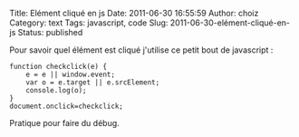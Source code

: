 Title: Elément cliqué en js
Date: 2011-06-30 16:55:59
Author: choiz
Category: text
Tags: javascript, code
Slug: 2011-06-30-elément-cliqué-en-js
Status: published

Pour savoir quel élément est cliqué j'utilise ce petit bout de javascript :

    function checkclick(e) {
        e = e || window.event;
        var o = e.target || e.srcElement;
        console.log(o);
    }
    document.onclick=checkclick;

Pratique pour faire du débug.
